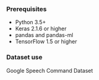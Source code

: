 ### Prerequisites
- Python 3.5+
- Keras 2.1.6 or higher
- pandas and pandas-ml
- TensorFlow 1.5 or higher

### Dataset use
Google Speech Command Dataset

